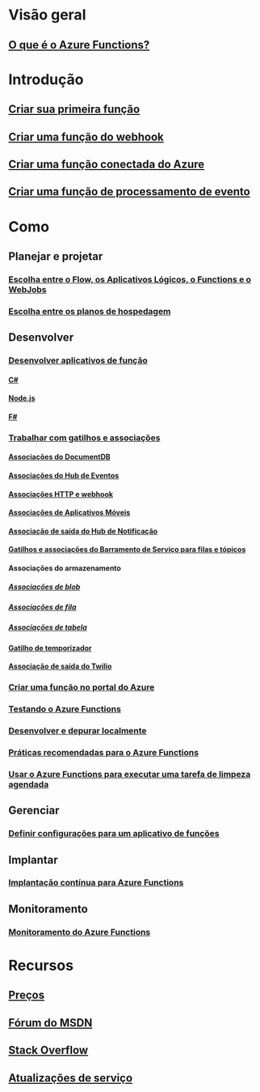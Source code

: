 # Visão geral
## [O que é o Azure Functions?](functions-overview.md)
# Introdução
## [Criar sua primeira função](functions-create-first-azure-function.md)
## [Criar uma função do webhook](functions-create-a-web-hook-or-api-function.md)
## [Criar uma função conectada do Azure](functions-create-an-azure-connected-function.md)
## [Criar uma função de processamento de evento](functions-create-an-event-processing-function.md)
# Como
## Planejar e projetar
### [Escolha entre o Flow, os Aplicativos Lógicos, o Functions e o WebJobs](functions-compare-logic-apps-ms-flow-webjobs.md)
### [Escolha entre os planos de hospedagem](functions-scale.md)

## Desenvolver
### [Desenvolver aplicativos de função](functions-reference.md)
#### [C#](functions-reference-csharp.md)
#### [Node.js](functions-reference-node.md)
#### [F#](functions-reference-fsharp.md)
### [Trabalhar com gatilhos e associações](functions-triggers-bindings.md)
#### [Associações do DocumentDB](functions-bindings-documentdb.md)
#### [Associações do Hub de Eventos](functions-bindings-event-hubs.md)
#### [Associações HTTP e webhook](functions-bindings-http-webhook.md)
#### [Associações de Aplicativos Móveis](functions-bindings-mobile-apps.md)
#### [Associação de saída do Hub de Notificação](functions-bindings-notification-hubs.md)
#### [Gatilhos e associações do Barramento de Serviço para filas e tópicos](functions-bindings-service-bus.md)
#### Associações do armazenamento
##### [Associações de blob](functions-bindings-storage-blob.md)
##### [Associações de fila](functions-bindings-storage-queue.md)
##### [Associações de tabela](functions-bindings-storage-table.md)
#### [Gatilho de temporizador](functions-bindings-timer.md)
#### [Associação de saída do Twilio](functions-bindings-twilio.md)
### [Criar uma função no portal do Azure](functions-create-first-azure-function-azure-portal.md)
### [Testando o Azure Functions](functions-test-a-function.md)
### [Desenvolver e depurar localmente](functions-run-local.md)
### [Práticas recomendadas para o Azure Functions](functions-best-practices.md)
### [Usar o Azure Functions para executar uma tarefa de limpeza agendada](functions-scenario-database-table-cleanup.md)

## Gerenciar
### [Definir configurações para um aplicativo de funções](functions-how-to-use-azure-function-app-settings.md)

## Implantar
### [Implantação contínua para Azure Functions](functions-continuous-deployment.md)

## Monitoramento
### [Monitoramento do Azure Functions](functions-monitoring.md)

# Recursos
## [Preços](https://azure.microsoft.com/pricing/details/functions/)  
## [Fórum do MSDN](https://social.msdn.microsoft.com/Forums/en-US/home?forum=AzureFunctions)
## [Stack Overflow](http://stackoverflow.com/questions/tagged/azure-functions)
## [Atualizações de serviço](https://azure.microsoft.com/en-us/updates/?product=functions&updatetype=&platform=)


<!--HONumber=Dec16_HO1-->



